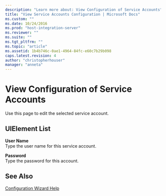 ```yaml
---
description: "Learn more about: View Configuration of Service Accounts"
title: "View Service Accounts Configuration | Microsoft Docs"
ms.custom: ""
ms.date: 10/24/2016
ms.prod: "host-integration-server"
ms.reviewer: ""
ms.suite: ""
ms.tgt_pltfrm: ""
ms.topic: "article"
ms.assetid: 1b4b746c-0ae1-4964-84fc-e60c7b29b098
caps.latest.revision: 4
author: "christopherhouser"
manager: "anneta"
---
```

# View Configuration of Service Accounts
Use this page to edit the selected service account.  
  
## UIElement List  
 **User Name**  
 Type the user name for this service account.  
  
 **Password**  
 Type the password for this account.  
  
## See Also  
 [Configuration Wizard Help](../install-and-config-guides/configuration-wizard-help2.md)
